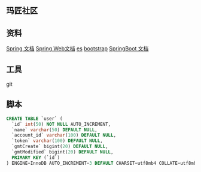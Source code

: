 ## 玛匠社区

## 资料
[Spring 文档](https://spring.io/guides)
[Spring Web文档](https://spring.io/guides/gs/serving-web-content/)
[es](https://elasticsearch.cn/)
[bootstrap](https://v3.bootcss.com/)
[SpringBoot 文档](https://docs.spring.io/spring-boot/docs/2.0.0.RC1/reference/htmlsingle/#boot-features-embedded-database-support)

## 工具
git

## 脚本

```sql
CREATE TABLE `user` (
  `id` int(50) NOT NULL AUTO_INCREMENT,
  `name` varchar(50) DEFAULT NULL,
  `account_id` varchar(100) DEFAULT NULL,
  `token` varchar(100) DEFAULT NULL,
  `gmtCreate` bigint(20) DEFAULT NULL,
  `gmtModified` bigint(20) DEFAULT NULL,
  PRIMARY KEY (`id`)
) ENGINE=InnoDB AUTO_INCREMENT=3 DEFAULT CHARSET=utf8mb4 COLLATE=utf8mb4_0900_ai_ci


```




